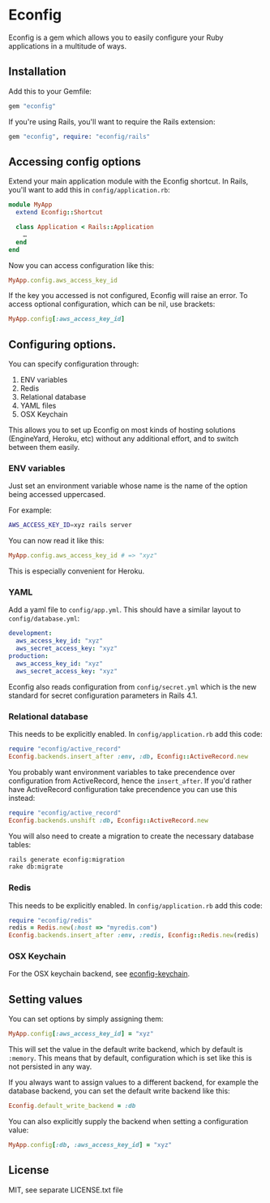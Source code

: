 # Econfig

Econfig is a gem which allows you to easily configure your Ruby applications
in a multitude of ways.

## Installation

Add this to your Gemfile:

``` ruby
gem "econfig"
```

If you're using Rails, you'll want to require the Rails extension:

``` ruby
gem "econfig", require: "econfig/rails"
```

## Accessing config options

Extend your main application module with the Econfig shortcut. In Rails, you'll
want to add this in `config/application.rb`:

``` ruby
module MyApp
  extend Econfig::Shortcut

  class Application < Rails::Application
    …
  end
end
```

Now you can access configuration like this:

``` ruby
MyApp.config.aws_access_key_id
```

If the key you accessed is not configured, Econfig will raise an error. To
access optional configuration, which can be nil, use brackets:

``` ruby
MyApp.config[:aws_access_key_id]
```

## Configuring options.

You can specify configuration through:

1. ENV variables
2. Redis
3. Relational database
4. YAML files
5. OSX Keychain

This allows you to set up Econfig on most kinds of hosting solutions
(EngineYard, Heroku, etc) without any additional effort, and to switch between
them easily.

### ENV variables

Just set an environment variable whose name is the name of the option being
accessed uppercased.

For example:

``` sh
AWS_ACCESS_KEY_ID=xyz rails server
```

You can now read it like this:

``` ruby
MyApp.config.aws_access_key_id # => "xyz"
```

This is especially convenient for Heroku.

### YAML

Add a yaml file to `config/app.yml`. This should have a similar layout to `config/database.yml`:

``` yaml
development:
  aws_access_key_id: "xyz"
  aws_secret_access_key: "xyz"
production:
  aws_access_key_id: "xyz"
  aws_secret_access_key: "xyz"
```

Econfig also reads configuration from `config/secret.yml` which is the new
standard for secret configuration parameters in Rails 4.1.

### Relational database

This needs to be explicitly enabled. In `config/application.rb` add this code:

``` ruby
require "econfig/active_record"
Econfig.backends.insert_after :env, :db, Econfig::ActiveRecord.new
```

You probably want environment variables to take precendence over configuration
from ActiveRecord, hence the `insert_after`. If you'd rather have ActiveRecord
configuration take precendence you can use this instead:

``` ruby
require "econfig/active_record"
Econfig.backends.unshift :db, Econfig::ActiveRecord.new
```

You will also need to create a migration to create the necessary database tables:

``` sh
rails generate econfig:migration
rake db:migrate
```

### Redis

This needs to be explicitly enabled. In `config/application.rb` add this code:

``` ruby
require "econfig/redis"
redis = Redis.new(:host => "myredis.com")
Econfig.backends.insert_after :env, :redis, Econfig::Redis.new(redis)
```

### OSX Keychain

For the OSX keychain backend, see [econfig-keychain](https://github.com/elabs/econfig-keychain).

## Setting values

You can set options by simply assigning them:

``` ruby
MyApp.config[:aws_access_key_id] = "xyz"
```

This will set the value in the default write backend, which by default is
`:memory`. This means that by default, configuration which is set like this is
not persisted in any way.

If you always want to assign values to a different backend, for example the
database backend, you can set the default write backend like this:

``` ruby
Econfig.default_write_backend = :db
```

You can also explicitly supply the backend when setting a configuration value:

``` ruby
MyApp.config[:db, :aws_access_key_id] = "xyz"
```

## License

MIT, see separate LICENSE.txt file
